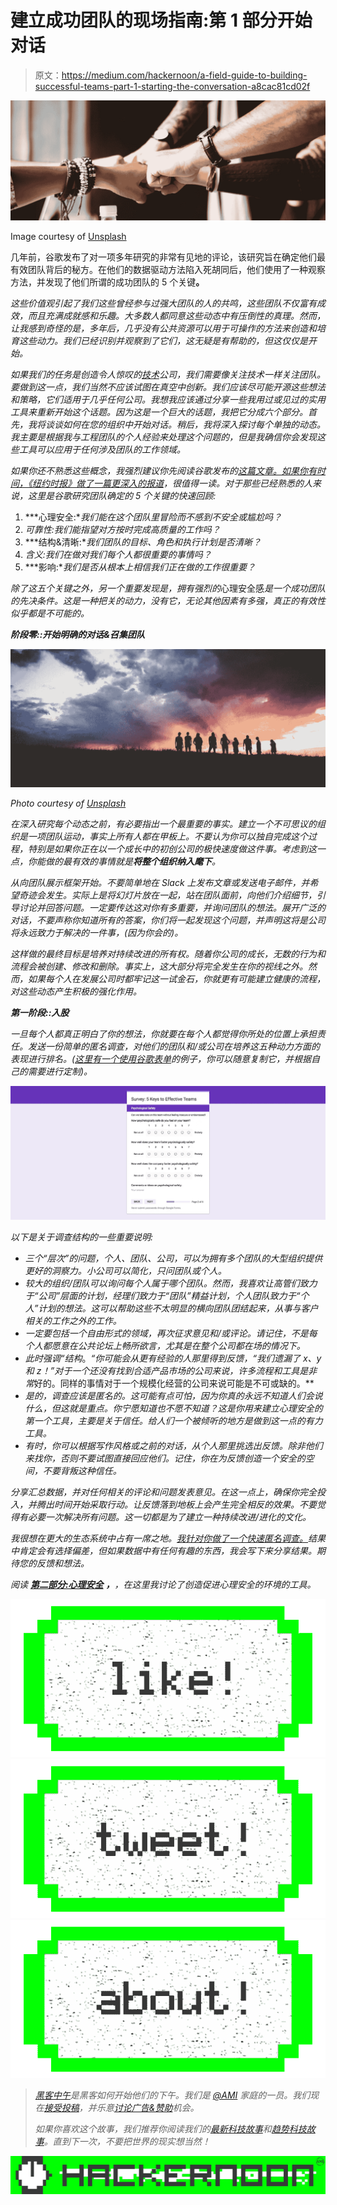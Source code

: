 # 建立成功团队的现场指南:第 1 部分开始对话

> 原文：<https://medium.com/hackernoon/a-field-guide-to-building-successful-teams-part-1-starting-the-conversation-a8cac81cd02f>

![](img/8952dfe0796b5de2cf0c8345e7cab07f.png)

Image courtesy of [Unsplash](https://unsplash.com/search/teamwork?photo=3BK_DyRVf90)

几年前，谷歌发布了对一项多年研究的非常有见地的评论，该研究旨在确定他们最有效团队背后的秘方。在他们的数据驱动方法陷入死胡同后，他们使用了一种观察方法，并发现了他们所谓的成功团队的 5 个关键[](https://rework.withgoogle.com/blog/five-keys-to-a-successful-google-team/)**。**

*这些价值观引起了我们这些曾经参与过强大团队的人的共鸣，这些团队不仅富有成效，而且充满成就感和乐趣。大多数人都同意这些动态中有压倒性的真理。然而，让我感到奇怪的是，多年后，几乎没有公共资源可以用于可操作的方法来创造和培育这些动力。我们已经识别并观察到了它们，这无疑是有帮助的，但这仅仅是开始。*

*如果我们的任务是创造令人惊叹的[技术](https://hackernoon.com/tagged/technology)公司，我们需要像关注技术一样关注团队。要做到这一点，我们当然不应该试图在真空中创新。我们应该尽可能开源这些想法和策略，它们适用于几乎任何公司。我想我应该通过分享一些我用过或见过的实用工具来重新开始这个话题。因为这是一个巨大的话题，我把它分成六个部分。首先，我将谈谈如何在您的组织中开始对话。稍后，我将深入探讨每个单独的动态。我主要是根据我与工程团队的个人经验来处理这个问题的，但是我确信你会发现这些工具可以应用于任何涉及团队的工作领域。*

*如果你还不熟悉这些概念，我强烈建议你先阅读谷歌发布的[这篇文章。如果你有时间，《纽约时报》做了一篇](https://rework.withgoogle.com/blog/five-keys-to-a-successful-google-team/)[更深入的报道](https://www.nytimes.com/2016/02/28/magazine/what-google-learned-from-its-quest-to-build-the-perfect-team.html)，很值得一读。对于那些已经熟悉的人来说，这里是谷歌研究团队确定的 5 个关键的快速回顾:*

1.  ***心理安全:**我们能在这个团队里冒险而不感到不安全或尴尬吗？*
2.  *可靠性:我们能指望对方按时完成高质量的工作吗？*
3.  ***结构&清晰:**我们团队的目标、角色和执行计划是否清晰？*
4.  *含义:我们在做对我们每个人都很重要的事情吗？*
5.  ***影响:**我们是否从根本上相信我们正在做的工作很重要？*

*除了这五个关键之外，另一个重要发现是，拥有强烈的*心理安全感*是一个成功团队的先决条件。这是一种把关的动力，没有它，无论其他因素有多强，真正的有效性似乎都是不可能的。*

***阶段零::开始明确的对话&召集团队***

*![](img/be8b3294ee698dd9460c32f3e6dc75d9.png)*

*Photo courtesy of [Unsplash](https://unsplash.com/search/group?photo=vpxeE7s-my4)*

*在深入研究每个动态之前，有必要指出一个最重要的事实。建立一个不可思议的组织是一项团队运动，事实上所有人都在甲板上。不要认为你可以独自完成这个过程，特别是如果你正在以一个成长中的初创公司的极快速度做这件事。考虑到这一点，你能做的最有效的事情就是**将整个组织纳入麾下**。*

*从向团队展示框架开始。不要简单地在 Slack 上发布文章或发送电子邮件，并希望奇迹会发生。实际上是将幻灯片放在一起，站在团队面前，向他们介绍细节，引导讨论并回答问题。一定要传达这对你有多重要，并询问团队的想法。展开广泛的对话，不要声称你知道所有的答案，你们将一起发现这个问题，并声明这将是公司将永远致力于解决的一件事，(因为你会的)。*

*这样做的最终目标是培养对持续改进的所有权。随着你公司的成长，无数的行为和流程会被创建、修改和删除。事实上，这大部分将完全发生在你的视线之外。然而，如果每个人在发展公司时都牢记这一试金石，你就更有可能建立健康的流程，对这些动态产生积极的强化作用。*

***第一阶段::入股***

*一旦每个人都真正明白了你的想法，你就要在每个人都觉得你所处的位置上承担责任。发送一份简单的匿名调查，对他们的团队和/或公司在培养这五种动力方面的表现进行排名。([这里有一个使用谷歌表单](https://goo.gl/forms/5tr9LlzC8drhx7e32)的例子，你可以随意复制它，并根据自己的需要进行定制)。*

*![](img/ada3dcb6600211314a9eb21a426706e9.png)*

*以下是关于调查结构的一些重要说明:*

*   *三个“层次”的问题，个人、团队、公司，可以为拥有多个团队的大型组织提供更好的洞察力。小公司可以简化，只问团队或个人。*
*   *较大的组织/团队可以询问每个人属于哪个团队。然而，我喜欢让高管们致力于“公司”层面的计划，经理们致力于“团队”精益计划，个人团队致力于“个人”计划的想法。这可以帮助这些不太明显的横向团队团结起来，从事与客户相关的工作之外的工作。*
*   *一定要包括一个自由形式的领域，再次征求意见和/或评论。请记住，不是每个人都愿意在公共论坛上畅所欲言，尤其是在整个公司都在场的情况下。*
*   *此时强调“结构*。*“你可能会从更有经验的人那里得到反馈，“我们遗漏了 x、y 和 z！”对于一个还没有找到合适产品市场的公司来说，许多流程和工具是非常*好的。同样的事情对于一个规模化经营的公司来说可能是不可或缺的。**
*   *是的，调查应该是匿名的。这可能有点可怕，因为你真的永远不知道人们会说什么，但这就是重点。你宁愿知道也不愿不知道？这是你用来建立心理安全的第一个工具，主要是关于信任。给人们一个被倾听的地方是做到这一点的有力工具。*
*   *有时，你可以根据写作风格或之前的对话，从个人那里挑选出反馈。除非他们来找你，否则不要试图直接回应他们。记住，你在为反馈创造一个安全的空间，不要背叛这种信任。*

*分享汇总数据，并对任何相关的评论和问题发表意见。在这一点上，确保你完全投入，并腾出时间开始采取行动。让反馈落到地板上会产生完全相反的效果。不要觉得有必要一次解决所有问题。这一切都是为了建立一种持续改进/进化的文化。*

*我很想在更大的生态系统中占有一席之地。[我针对你做了一个快速匿名调查。](https://goo.gl/forms/lgtsID45rTqgpgJP2)结果中肯定会有选择偏差，但如果数据中有任何有趣的东西，我会写下来分享结果。期待您的反馈和想法。*

*阅读 [**第二部分:心理安全**](/@drummel/a-field-guide-to-building-successful-teams-part-2-psychological-safety-93c4f1a30c82) **，**，在这里我讨论了创造促进心理安全的环境的工具。*

*[![](img/50ef4044ecd4e250b5d50f368b775d38.png)](http://bit.ly/HackernoonFB)**[![](img/979d9a46439d5aebbdcdca574e21dc81.png)](https://goo.gl/k7XYbx)**[![](img/2930ba6bd2c12218fdbbf7e02c8746ff.png)](https://goo.gl/4ofytp)*

> *[黑客中午](http://bit.ly/Hackernoon)是黑客如何开始他们的下午。我们是 [@AMI](http://bit.ly/atAMIatAMI) 家庭的一员。我们现在[接受投稿](http://bit.ly/hackernoonsubmission)，并乐意[讨论广告&赞助](mailto:partners@amipublications.com)机会。*
> 
> *如果你喜欢这个故事，我们推荐你阅读我们的[最新科技故事](http://bit.ly/hackernoonlatestt)和[趋势科技故事](https://hackernoon.com/trending)。直到下一次，不要把世界的现实想当然！*

*![](img/be0ca55ba73a573dce11effb2ee80d56.png)*